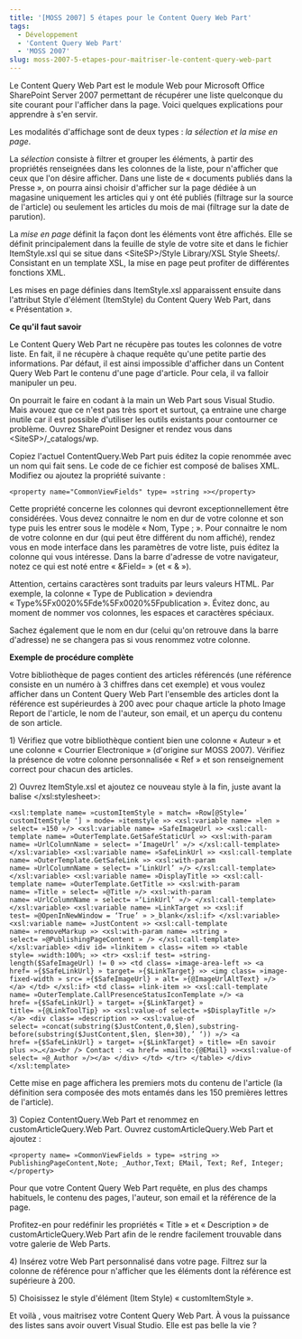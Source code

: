 ```yaml
---
title: '[MOSS 2007] 5 étapes pour le Content Query Web Part'
tags:
  - Développement
  - 'Content Query Web Part'
  - 'MOSS 2007'
slug: moss-2007-5-etapes-pour-maitriser-le-content-query-web-part
---
```


Le Content Query Web Part est le module Web pour Microsoft Office SharePoint
Server 2007 permettant de récupérer une liste quelconque du site courant pour
l'afficher dans la page. Voici quelques explications pour apprendre à s'en
servir.

<!-- more -->

Les modalités d'affichage sont de deux types : _la sélection et la mise en
page_.

La _sélection_ consiste à filtrer et grouper les éléments, à partir des
propriétés renseignées dans les colonnes de la liste, pour n'afficher que ceux
que l'on désire afficher. Dans une liste de « documents publiés dans la
Presse », on pourra ainsi choisir d'afficher sur la page dédiée à un magasine
uniquement les articles qui y ont été publiés (filtrage sur la source de
l'article) ou seulement les articles du mois de mai (filtrage sur la date de
parution).

La _mise en page_ définit la façon dont les éléments vont être affichés. Elle se
définit principalement dans la feuille de style de votre site et dans le fichier
ItemStyle.xsl qui se situe dans &lt;SiteSP&gt;/Style Library/XSL Style Sheets/.
Consistant en un template XSL, la mise en page peut profiter de différentes
fonctions XML.

Les mises en page définies dans ItemStyle.xsl apparaissent ensuite dans
l'attribut Style d'élément (ItemStyle) du Content Query Web Part, dans
« Présentation ».

**Ce qu'il faut savoir**

Le Content Query Web Part ne récupère pas toutes les colonnes de votre liste. En
fait, il ne récupère à chaque requête qu'une petite partie des informations. Par
défaut, il est ainsi impossible d'afficher dans un Content Query Web Part le
contenu d'une page d'article. Pour cela, il va falloir manipuler un peu.

On pourrait le faire en codant à la main un Web Part sous Visual Studio. Mais
avouez que ce n'est pas très sport et surtout, ça entraine une charge inutile
car il est possible d'utiliser les outils existants pour contourner ce problème.
Ouvrez SharePoint Designer et rendez vous dans &lt;SiteSP&gt;/\_catalogs/wp.

Copiez l'actuel ContentQuery.Web Part puis éditez la copie renommée avec un nom
qui fait sens. Le code de ce fichier est composé de balises XML. Modifiez ou
ajoutez la propriété suivante :

```
<property name="CommonViewFields" type= »string »></property>
```

Cette propriété concerne les colonnes qui devront exceptionnellement être
considérées. Vous devez connaitre le nom en dur de votre colonne et son type
puis les entrer sous le modèle « Nom, Type ; ». Pour connaitre le nom de votre
colonne en dur (qui peut être différent du nom affiché), rendez vous en mode
interface dans les paramètres de votre liste, puis éditez la colonne qui vous
intéresse. Dans la barre d'adresse de votre navigateur, notez ce qui est noté
entre « &amp;Field= » (et « &amp; »).

Attention, certains caractères sont traduits par leurs valeurs HTML. Par
exemple, la colonne « Type de Publication » deviendra
« Type%5Fx0020%5Fde%5Fx0020%5Fpublication ». Évitez donc, au moment de nommer
vos colonnes, les espaces et caractères spéciaux.

Sachez également que le nom en dur (celui qu'on retrouve dans la barre
d'adresse) ne se changera pas si vous renommez votre colonne.

**Exemple de procédure complète**

Votre bibliothèque de pages contient des articles référencés (une référence
consiste en un numéro à 3 chiffres dans cet exemple) et vous voulez afficher
dans un Content Query Web Part l'ensemble des articles dont la référence est
supérieurdes à 200 avec pour chaque article la photo Image Report de l'article,
le nom de l'auteur, son email, et un aperçu du contenu de son article.

1)<span> </span>Vérifiez que votre bibliothèque contient bien une colonne
« Auteur » et une colonne « Courrier Electronique » (d'origine sur MOSS 2007).
Vérifiez la présence de votre colonne personnalisée « Ref » et son renseignement
correct pour chacun des articles.

2)<span> </span>Ouvrez ItemStyle.xsl et ajoutez ce nouveau style à la fin, juste
avant la balise &lt;/xsl:stylesheet&gt;:

```
<xsl:template name= »customItemStyle » match= »Row[@Style=’ customItemStyle ‘] » mode= »itemstyle »> <xsl:variable name= »len » select= »150 »/> <xsl:variable name= »SafeImageUrl »> <xsl:call-template name= »OuterTemplate.GetSafeStaticUrl »> <xsl:with-param name= »UrlColumnName » select= »‘ImageUrl’ »/> </xsl:call-template> </xsl:variable> <xsl:variable name= »SafeLinkUrl »> <xsl:call-template name= »OuterTemplate.GetSafeLink »> <xsl:with-param name= »UrlColumnName » select= »‘LinkUrl’ »/> </xsl:call-template> </xsl:variable> <xsl:variable name= »DisplayTitle »> <xsl:call-template name= »OuterTemplate.GetTitle »> <xsl:with-param name= »Title » select= »@Title »/> <xsl:with-param name= »UrlColumnName » select= »‘LinkUrl’ »/> </xsl:call-template> </xsl:variable> <xsl:variable name= »LinkTarget »> <xsl:if test= »@OpenInNewWindow = ‘True’ » >_blank</xsl:if> </xsl:variable> <xsl:variable name= »JustContent »> <xsl:call-template name= »removeMarkup »> <xsl:with-param name= »string » select= »@PublishingPageContent » /> </xsl:call-template> </xsl:variable> <div id= »linkitem » class= »item »> <table style= »width:100%; »> <tr> <xsl:if test= »string-length($SafeImageUrl) != 0 »> <td class= »image-area-left »> <a href= »{$SafeLinkUrl} » target= »{$LinkTarget} »> <img class= »image-fixed-width » src= »{$SafeImageUrl} » alt= »{@ImageUrlAltText} »/> </a> </td> </xsl:if> <td class= »link-item »> <xsl:call-template name= »OuterTemplate.CallPresenceStatusIconTemplate »/> <a href= »{$SafeLinkUrl} » target= »{$LinkTarget} » title= »{@LinkToolTip} »> <xsl:value-of select= »$DisplayTitle »/> </a> <div class= »description »> <xsl:value-of select= »concat(substring($JustContent,0,$len),substring-before(substring($JustContent,$len, $len+30),’ ‘)) »/> <a href= »{$SafeLinkUrl} » target= »{$LinkTarget} » title= »En savoir plus »>…</a><br /> Contact : <a href= »mailto:{@EMail} »><xsl:value-of select= »@_Author »/></a> </div> </td> </tr> </table> </div> </xsl:template>
```

Cette mise en page affichera les premiers mots du contenu de l'article (la
définition sera composée des mots entamés dans les 150 premières lettres de
l'article).

3)<span> </span>Copiez ContentQuery.Web Part et renommez en
customArticleQuery.Web Part. Ouvrez customArticleQuery.Web Part et ajoutez :

```
<property name= »CommonViewFields » type= »string »> PublishingPageContent,Note; _Author,Text; EMail, Text; Ref, Integer; </property>
```

Pour que votre Content Query Web Part requête, en plus des champs habituels, le
contenu des pages, l'auteur, son email et la référence de la page.

Profitez-en pour redéfinir les propriétés « Title » et « Description » de
customArticleQuery.Web Part afin de le rendre facilement trouvable dans votre
galerie de Web Parts.

4)<span> </span>Insérez votre Web Part personnalisé dans votre page. Filtrez sur
la colonne de référence pour n'afficher que les éléments dont la référence est
supérieure à 200.

5)<span> </span>Choisissez le style d'élément (Item Style) « customItemStyle ».

Et voilà , vous maitrisez votre Content Query Web Part. À vous la puissance des
listes sans avoir ouvert Visual Studio. Elle est pas belle la vie ?
